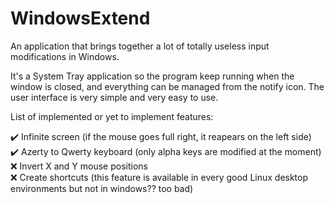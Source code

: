 # WindowsExtend
An application that brings together a lot of totally useless input modifications in Windows.

It's a System Tray application so the program keep running when the window is closed, and everything can be managed from the notify icon.
The user interface is very simple and very easy to use.

List of implemented or yet to implement features:

:heavy_check_mark: Infinite screen (if the mouse goes full right, it reapears on the left side)  
:heavy_check_mark: Azerty to Qwerty keyboard (only alpha keys are modified at the moment)  
:x: Invert X and Y mouse positions  
:x: Create shortcuts (this feature is available in every good Linux desktop environments but not in windows?? too bad)  
